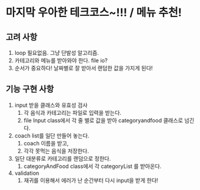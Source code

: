 # 마지막 우아한 테크코스~!!! / 메뉴 추천!

## 고려 사항 
1. loop 필요없음. 그냥 단발성 알고리즘. 
2. 카테고리와 메뉴를 받아와야 한다. file io? 
3. 순서가 중요하다! 날짜별로 잘 받아서 랜덤한 값을 가지게 된다!

## 기능 구현 사항

1. input 받을 클래스와 유효성 검사 
   1. 각 음식과 카테고리는 파일로 입력을 받는다. 
   2. file Input class에서 각 줄 별로 값을 받아 categoryandfood 클래스로 넘긴다.
2. coach list를 일단 만들어 놓는다.
   1. coach 이름을 받고,
   2. 각각 못먹는 음식을 저장한다. 
3. 일단 대분류로 카테고리를 랜덤으로 정한다. 
   1. categoryAndFood class에서 각 categoryList 를 받아온다.
4. validation
   1. 재귀를 이용해서 에러가 난 순간부터 다시 input을 받게 한다!
